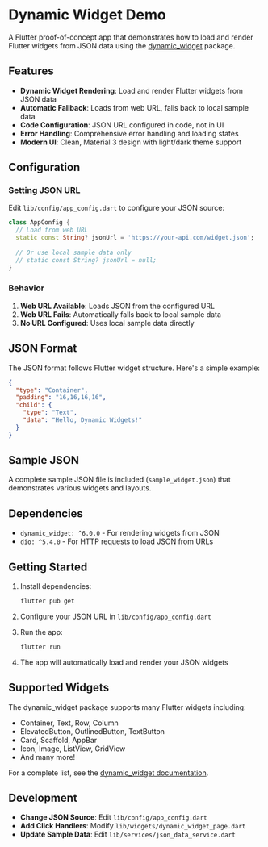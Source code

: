 # Dynamic Widget Demo

A Flutter proof-of-concept app that demonstrates how to load and render Flutter widgets from JSON data using the [dynamic_widget](https://pub.dev/packages/dynamic_widget) package.

## Features

- **Dynamic Widget Rendering**: Load and render Flutter widgets from JSON data
- **Automatic Fallback**: Loads from web URL, falls back to local sample data
- **Code Configuration**: JSON URL configured in code, not in UI
- **Error Handling**: Comprehensive error handling and loading states
- **Modern UI**: Clean, Material 3 design with light/dark theme support

## Configuration

### Setting JSON URL

Edit `lib/config/app_config.dart` to configure your JSON source:

```dart
class AppConfig {
  // Load from web URL
  static const String? jsonUrl = 'https://your-api.com/widget.json';
  
  // Or use local sample data only
  // static const String? jsonUrl = null;
}
```

### Behavior

1. **Web URL Available**: Loads JSON from the configured URL
2. **Web URL Fails**: Automatically falls back to local sample data
3. **No URL Configured**: Uses local sample data directly

## JSON Format

The JSON format follows Flutter widget structure. Here's a simple example:

```json
{
  "type": "Container",
  "padding": "16,16,16,16",
  "child": {
    "type": "Text",
    "data": "Hello, Dynamic Widgets!"
  }
}
```

## Sample JSON

A complete sample JSON file is included (`sample_widget.json`) that demonstrates various widgets and layouts.

## Dependencies

- `dynamic_widget: ^6.0.0` - For rendering widgets from JSON
- `dio: ^5.4.0` - For HTTP requests to load JSON from URLs

## Getting Started

1. Install dependencies:
   ```bash
   flutter pub get
   ```

2. Configure your JSON URL in `lib/config/app_config.dart`

3. Run the app:
   ```bash
   flutter run
   ```

4. The app will automatically load and render your JSON widgets

## Supported Widgets

The dynamic_widget package supports many Flutter widgets including:
- Container, Text, Row, Column
- ElevatedButton, OutlinedButton, TextButton
- Card, Scaffold, AppBar
- Icon, Image, ListView, GridView
- And many more!

For a complete list, see the [dynamic_widget documentation](https://pub.dev/packages/dynamic_widget).

## Development

- **Change JSON Source**: Edit `lib/config/app_config.dart`
- **Add Click Handlers**: Modify `lib/widgets/dynamic_widget_page.dart`
- **Update Sample Data**: Edit `lib/services/json_data_service.dart`
